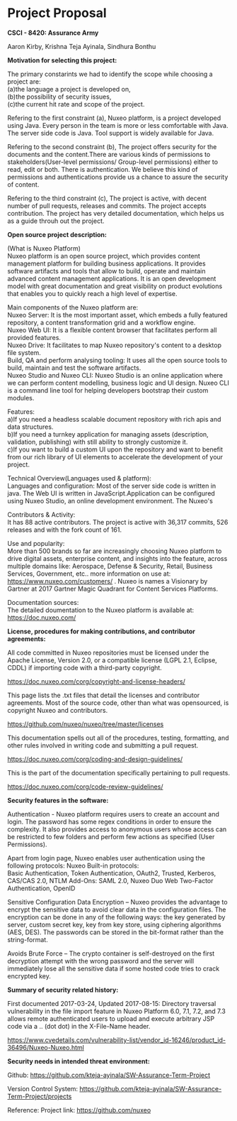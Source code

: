 # Project Proposal
**CSCI - 8420:  Assurance Army**

Aaron Kirby, Krishna Teja Ayinala, Sindhura Bonthu          

**Motivation for selecting this project:**

The primary constarints we had to identify the scope while choosing a project are: </br>
(a)the language a project is developed on,</br>
(b)the possibility of  security issues,</br>
(c)the current hit rate and scope of the project.

Refering to the first constraint (a), 
Nuxeo platform,  is a project developed using Java. Every person in the team is more or less comfortable with Java. The server side code is Java. Tool support is widely available for Java.

Refering to the second constraint (b),
The project offers security for the documents and the content.There are various kinds of permissions to stakeholders(User-level permissions/ Group-level permissions) either to read, edit or both. There is authentication. We believe this kind of permissions and authentications provide us a chance to assure the security of content.

Refering to the third constraint (c),
The project is active, with decent number of pull requests, releases and commits. The project accepts contribution. The project has very detailed documentation, which helps us as a guide throuh out the project. 

**Open source project description:** 

(What is Nuxeo Platform)</br>
Nuxeo platform is an open source project, which provides content management platform for building business applications. It provides software artifacts and tools that allow to build, operate and maintain advanced content management applications. It is an open development model with great documentation and great visibility on product evolutions that enables you to quickly reach a high level of expertise.

Main components of the Nuxeo platform are:</br>
Nuxeo Server: It is the most important asset, which embeds a fully featured repository, a content transformation grid and a workflow engine.</br> 
Nuxeo Web UI: It is a flexible content browser that facilitates perform all provided features.</br>
Nuxeo Drive: It facilitates to map Nuxeo repository's content to a desktop file system.</br>
Build, QA and perform analysing tooling: It uses all the open source tools to build, maintain and test the software artifacts.</br>
Nuxeo Studio and Nuxeo CLI: Nuxeo Studio is an online application where we can perform content modelling, business logic and UI design.  Nuxeo CLI is a command line tool for helping developers bootstrap their custom modules.</br>

Features:</br>
a)If you need a headless scalable document repository with rich apis and data structures.</br>
b)If you need a turnkey application for managing assets (description, validation, publishing) with still ability to strongly customize it.</br>
c)If you want to build a custom UI upon the repository and want to benefit from our rich library of UI elements to accelerate the development of your project.  </br>

Technical Overview(Languages used & platform):</br>
Languages and configuration: Most of the server side code is written in java.  The Web UI is written in JavaScript.Application can be configured using Nuxeo Studio, an online development environment. The Nuxeo's 

Contributors & Activity: </br>
It has 88  active contributors. The project is active with 36,317 commits, 526 releases and with the fork count of 161.

Use and popularity:</br>
More than 500 brands so far are increasingly choosing Nuxeo platform to drive digital assets, enterprise content, and insights into the feature, across multiple domains like: Aerospace, Defense & Security, Retail, Business Services, Government, etc.. more information on use at: https://www.nuxeo.com/customers/  .  Nuxeo is names a Visionary by Gartner at 2017 Gartner Magic Quadrant for Content Services Platforms.

Documentation sources: </br>
The detailed doumentation to the Nuxeo platform is available at: https://doc.nuxeo.com/

**License, procedures for making contributions, and contributor agreements:** 

All code committed in Nuxeo repositories must be licensed under the Apache License, Version 2.0, or a compatible license (LGPL 2.1, Eclipse, CDDL) if importing code with a third-party copyright. 

https://doc.nuxeo.com/corg/copyright-and-license-headers/

This page lists the .txt files that detail the licenses and contributor agreements. Most of the source code, other than what was opensourced, is copyright Nuxeo and contributors.

https://github.com/nuxeo/nuxeo/tree/master/licenses

This documentation spells out all of the procedures, testing, formatting, and other rules involved in writing code and submitting a pull request.

https://doc.nuxeo.com/corg/coding-and-design-guidelines/

This is the part of the documentation specifically pertaining to pull requests.

https://doc.nuxeo.com/corg/code-review-guidelines/

**Security features in the software:** 

Authentication - Nuxeo platform requires users to create an account and login. The password has some regex conditions in order to ensure the complexity. It also provides access to anonymous users whose access can be restricted to few folders and perform few actions as specified (User Permissions).</br>

Apart from login page, Nuxeo enables user authentication using the following protocols:
Nuxeo Built-in protocols:</br>
Basic Authentication, Token Authentication, OAuth2, Trusted, Kerberos, CAS/CAS 2.0, NTLM
Add-Ons:
SAML 2.0, Nuxeo Duo Web Two-Factor Authentication, OpenID

Sensitive Configuration Data Encryption – Nuxeo provides the advantage to encrypt the sensitive data to avoid clear data in the configuration files. The encryption can be done in any of the following ways: the key generated by server, custom secret key, key from key store, using ciphering algorithms (AES, DES). The passwords can be stored in the bit-format rather than the string-format.</br>

Avoids Brute Force – The crypto container is self-destroyed on the first decryption attempt with the wrong password and the server will immediately lose all the sensitive data if some hosted code tries to crack encrypted key.


**Summary of security related history:**

First documented 2017-03-24,	Updated 2017-08-15: Directory traversal vulnerability in the file import feature in Nuxeo Platform 6.0, 7.1, 7.2, and 7.3 allows remote authenticated users to upload and execute arbitrary JSP code via a .. (dot dot) in the X-File-Name header.

https://www.cvedetails.com/vulnerability-list/vendor_id-16246/product_id-36496/Nuxeo-Nuxeo.html

**Security needs in intended threat environment:**

Github:  https://github.com/kteja-ayinala/SW-Assurance-Term-Project

Version Control System: https://github.com/kteja-ayinala/SW-Assurance-Term-Project/projects

Reference: Project link: https://github.com/nuxeo
